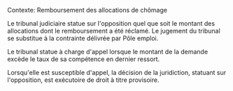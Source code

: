 Contexte: Remboursement des allocations de chômage

Le tribunal judiciaire statue sur l'opposition quel que soit le montant des allocations dont le remboursement a été réclamé. Le jugement du tribunal se substitue à la contrainte délivrée par Pôle emploi.

Le tribunal statue à charge d'appel lorsque le montant de la demande excède le taux de sa compétence en dernier ressort.

Lorsqu'elle est susceptible d'appel, la décision de la juridiction, statuant sur l'opposition, est exécutoire de droit à titre provisoire.